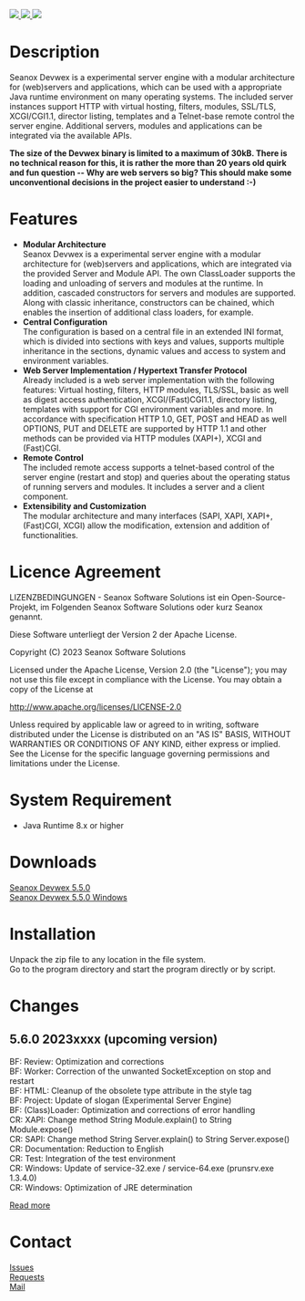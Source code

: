 <p>
  <a href="https://github.com/seanox/devwex/pulls"
      title="Development is waiting for new issues / requests / ideas">
    <img src="https://img.shields.io/badge/development-passive-blue?style=for-the-badge">
  </a>
  <a href="https://github.com/seanox/devwex/issues">
    <img src="https://img.shields.io/badge/maintenance-active-green?style=for-the-badge">
  </a>
  <a href="http://seanox.de/contact">
    <img src="https://img.shields.io/badge/support-active-green?style=for-the-badge">
  </a>
</p>


# Description

Seanox Devwex is a experimental server engine with a modular architecture for
(web)servers and applications, which can be used with a appropriate Java runtime
environment on many operating systems. The included server instances support
HTTP with virtual hosting, filters, modules, SSL/TLS, XCGI/CGI1.1, director
listing, templates and a Telnet-base remote control the server engine.
Additional servers, modules and applications can be integrated via the available
APIs. 

__The size of the Devwex binary is limited to a maximum of 30kB. There is no
technical reason for this, it is rather the more than 20 years old quirk and fun
question -- Why are web servers so big? This should make some unconventional
decisions in the project easier to understand :-)__


# Features
- __Modular Architecture__  
  Seanox Devwex is a experimental server engine with a modular architecture for
  (web)servers and applications, which are integrated via the provided Server
  and Module API. The own ClassLoader supports the loading and unloading of
  servers and modules at the runtime. In addition, cascaded constructors for
  servers and modules are supported. Along with classic inheritance, 
  constructors can be chained, which enables the insertion of additional class
  loaders, for example.
- __Central Configuration__  
  The configuration is based on a central file in an extended INI format, which
  is divided into sections with keys and values, supports multiple inheritance
  in the sections, dynamic values and access to system and environment
  variables.
- __Web Server Implementation / Hypertext Transfer Protocol__  
  Already included is a web server implementation with the following features: 
  Virtual hosting, filters, HTTP modules, TLS/SSL, basic as well as digest 
  access authentication, XCGI/(Fast)CGI1.1, directory listing, templates with
  support for CGI environment variables and more. In accordance with
  specification HTTP 1.0, GET, POST and HEAD as well OPTIONS, PUT and DELETE are
  supported by HTTP 1.1 and other methods can be provided via HTTP modules
  (XAPI+), XCGI and (Fast)CGI. 
- __Remote Control__  
  The included remote access supports a telnet-based control of the server
  engine (restart and stop) and queries about the operating status of running
  servers and modules. It includes a server and a client component. 
- __Extensibility and Customization__  
  The modular architecture and many interfaces (SAPI, XAPI, XAPI+, (Fast)CGI,
  XCGI) allow the modification, extension and addition of functionalities.
 

# Licence Agreement
LIZENZBEDINGUNGEN - Seanox Software Solutions ist ein Open-Source-Projekt, im
Folgenden Seanox Software Solutions oder kurz Seanox genannt.

Diese Software unterliegt der Version 2 der Apache License.

Copyright (C) 2023 Seanox Software Solutions

Licensed under the Apache License, Version 2.0 (the "License"); you may not use
this file except in compliance with the License. You may obtain a copy of the
License at

http://www.apache.org/licenses/LICENSE-2.0

Unless required by applicable law or agreed to in writing, software distributed
under the License is distributed on an "AS IS" BASIS, WITHOUT WARRANTIES OR
CONDITIONS OF ANY KIND, either express or implied. See the License for the
specific language governing permissions and limitations under the License.


# System Requirement
- Java Runtime 8.x or higher


# Downloads
[Seanox Devwex 5.5.0](https://github.com/seanox/devwex/releases/download/5.4.0/seanox-devwex-5.5.0.zip)  
[Seanox Devwex 5.5.0 Windows](https://github.com/seanox/devwex/releases/download/5.4.0/seanox-devwex-5.5.0-win.zip)  


# Installation
Unpack the zip file to any location in the file system.  
Go to the program directory and start the program directly or by script.


# Changes
## 5.6.0 2023xxxx (upcoming version)  
BF: Review: Optimization and corrections  
BF: Worker: Correction of the unwanted SocketException on stop and restart  
BF: HTML: Cleanup of the obsolete type attribute in the style tag  
BF: Project: Update of slogan (Experimental Server Engine)  
BF: (Class)Loader: Optimization and corrections of error handling  
CR: XAPI: Change method String Module.explain() to String Module.expose()  
CR: SAPI: Change method String Server.explain() to String Server.expose()  
CR: Documentation: Reduction to English  
CR: Test: Integration of the test environment  
CR: Windows: Update of service-32.exe / service-64.exe (prunsrv.exe 1.3.4.0)  
CR: Windows: Optimization of JRE determination  

[Read more](https://raw.githubusercontent.com/seanox/devwex/master/CHANGES)


# Contact
[Issues](https://github.com/seanox/devwex/issues)  
[Requests](https://github.com/seanox/devwex/pulls)  
[Mail](http://seanox.de/contact)
